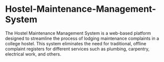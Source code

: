 # Hostel-Maintenance-Management-System
The Hostel Maintenance Management System is a web-based platform designed to streamline the process of lodging maintenance complaints in a college hostel. This system eliminates the need for traditional, offline complaint registers for different services such as plumbing, carpentry, electrical work, and others.
